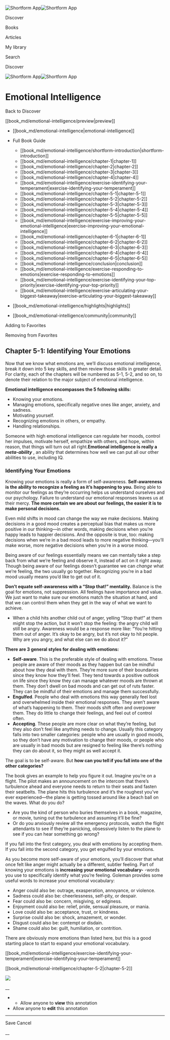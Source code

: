 ![Shortform App](/img/logo.36a2399e.svg)![Shortform App](/img/logo-dark.70c1b072.svg)

Discover

Books

Articles

My library

Search

Discover

![Shortform App](/img/logo.36a2399e.svg)![Shortform App](/img/logo-dark.70c1b072.svg)

# Emotional Intelligence

Back to Discover

[[book_md/emotional-intelligence/preview|preview]]

  * [[book_md/emotional-intelligence|emotional-intelligence]]
  * Full Book Guide

    * [[book_md/emotional-intelligence/shortform-introduction|shortform-introduction]]
    * [[book_md/emotional-intelligence/chapter-1|chapter-1]]
    * [[book_md/emotional-intelligence/chapter-2|chapter-2]]
    * [[book_md/emotional-intelligence/chapter-3|chapter-3]]
    * [[book_md/emotional-intelligence/chapter-4|chapter-4]]
    * [[book_md/emotional-intelligence/exercise-identifying-your-temperament|exercise-identifying-your-temperament]]
    * [[book_md/emotional-intelligence/chapter-5-1|chapter-5-1]]
    * [[book_md/emotional-intelligence/chapter-5-2|chapter-5-2]]
    * [[book_md/emotional-intelligence/chapter-5-3|chapter-5-3]]
    * [[book_md/emotional-intelligence/chapter-5-4|chapter-5-4]]
    * [[book_md/emotional-intelligence/chapter-5-5|chapter-5-5]]
    * [[book_md/emotional-intelligence/exercise-improving-your-emotional-intelligence|exercise-improving-your-emotional-intelligence]]
    * [[book_md/emotional-intelligence/chapter-6-1|chapter-6-1]]
    * [[book_md/emotional-intelligence/chapter-6-2|chapter-6-2]]
    * [[book_md/emotional-intelligence/chapter-6-3|chapter-6-3]]
    * [[book_md/emotional-intelligence/chapter-6-4|chapter-6-4]]
    * [[book_md/emotional-intelligence/chapter-6-5|chapter-6-5]]
    * [[book_md/emotional-intelligence/conclusion|conclusion]]
    * [[book_md/emotional-intelligence/exercise-responding-to-emotions|exercise-responding-to-emotions]]
    * [[book_md/emotional-intelligence/exercise-identifying-your-top-priority|exercise-identifying-your-top-priority]]
    * [[book_md/emotional-intelligence/exercise-articulating-your-biggest-takeaway|exercise-articulating-your-biggest-takeaway]]
  * [[book_md/emotional-intelligence/highlights|highlights]]
  * [[book_md/emotional-intelligence/community|community]]



Adding to Favorites 

Removing from Favorites 

## Chapter 5-1: Identifying Your Emotions

Now that we know what emotions are, we’ll discuss emotional intelligence, break it down into 5 key skills, and then review those skills in greater detail. For clarity, each of the chapters will be numbered as 5-1, 5-2, and so on, to denote their relation to the major subject of emotional intelligence.

**Emotional intelligence encompasses the 5 following skills:**

  * Knowing your emotions.
  * Managing emotions, specifically negative ones like anger, anxiety, and sadness.
  * Motivating yourself.
  * Recognizing emotions in others, or empathy.
  * Handling relationships.



Someone with high emotional intelligence can regulate her moods, control her impulses, motivate herself, empathize with others, and hope, within reason, that things will turn out all right.**Emotional intelligence is really a _meta-ability_** , an ability that determines how well we can put all our other abilities to use, including IQ.

### Identifying Your Emotions

Knowing your emotions is really a form of self-awareness. **Self-awareness is the ability to recognize a feeling as it’s happening to you.** Being able to monitor our feelings as they’re occurring helps us understand ourselves and our psychology. Failure to understand our emotional responses leaves us at their mercy. **The more certain we are about our feelings, the easier it is to make personal decisions.**

Even mild shifts in mood can change the way we make decisions. Making decisions in a good mood creates a perceptual bias that makes us more positive in our thinking—in other words, making decisions when you’re happy leads to happier decisions. And the opposite is true, too: making decisions when we’re in a bad mood leads to more negative thinking—you’ll make worse, more negative decisions when you’re in a worse mood.

Being aware of our feelings essentially means we can mentally take a step back from what we’re feeling and observe it, instead of act on it right away. Though being aware of our feelings doesn’t guarantee we can _change_ what we’re feeling, the two usually go together. Recognizing you’re in a bad mood usually means you’d like to get out of it.

**Don’t equate self-awareness with a “Stop that!” mentality.** Balance is the goal for emotions, not suppression. All feelings have importance and value. We just want to make sure our emotions match the situation at hand, and that we can control them when they get in the way of what we want to achieve.

  * When a child hits another child out of anger, yelling “Stop that!” at them might stop the action, but it won’t stop the feeling: the angry child will still be angry. Awareness would be a response more like: “You’re hitting them out of anger. It’s okay to be angry, but it’s not okay to hit people. Why are you angry, and what else can we do about it?”



**There are 3 general styles for dealing with emotions:**

  * **Self-aware**. This is the preferable style of dealing with emotions. These people are aware of their moods as they happen but can be mindful about how they deal with them. They’re more sure of their boundaries since they know how they’ll feel. They tend towards a positive outlook on life since they know they can manage whatever moods are thrown at them. They don’t dwell on bad moods and can get out of ruts faster. They can be mindful of their emotions and manage them successfully.
  * **Engulfed**. People who deal with emotions this way generally feel lost and overwhelmed inside their emotional responses. They aren’t aware of what’s happening to them. Their moods shift often and overpower them. They do little to change their feelings, and feel out of control often.
  * **Accepting**. These people are more clear on what they’re feeling, but they also don’t feel like anything needs to change. Usually this category falls into two smaller categories: people who are usually in good moods, so they don’t have any motivation to change their moods, or people who are usually in bad moods but are resigned to feeling like there’s nothing they can do about it, so they might as well accept it.



The goal is to be self-aware. But **how can you tell if you fall into one of the other categories?**

The book gives an example to help you figure it out. Imagine you’re on a flight. The pilot makes an announcement on the intercom that there’s turbulence ahead and everyone needs to return to their seats and fasten their seatbelts. The plane hits this turbulence and it’s the roughest you’ve ever experienced—the plane is getting tossed around like a beach ball on the waves. What do you do?

  * Are you the kind of person who buries themselves in a book, magazine, or movie, tuning out the turbulence and assuming it’ll be fine?
  * Or do you anxiously review all the emergency protocols, watch the flight attendants to see if they’re panicking, obsessively listen to the plane to see if you can hear something go wrong?



If you fall into the first category, you deal with emotions by accepting them. If you fall into the second category, you get engulfed by your emotions.

As you become more self-aware of your emotions, you’ll discover that what once felt like anger might actually be a different, subtler feeling. Part of knowing your emotions is **increasing your emotional vocabulary-** -words you use to specifically identify what you’re feeling. Goleman provides some useful words to increase your emotional vocabulary:

  * Anger could also be: outrage, exasperation, annoyance, or violence.
  * Sadness could also be: cheerlessness, self-pity, or despair.
  * Fear could also be: concern, misgiving, or edginess.
  * Enjoyment could also be: relief, pride, sensual pleasure, or mania.
  * Love could also be: acceptance, trust, or kindness.
  * Surprise could also be: shock, amazement, or wonder.
  * Disgust could also be: contempt or disdain.
  * Shame could also be: guilt, humiliation, or contrition.



There are obviously more emotions than listed here, but this is a good starting place to start to expand your emotional vocabulary.

[[book_md/emotional-intelligence/exercise-identifying-your-temperament|exercise-identifying-your-temperament]]

[[book_md/emotional-intelligence/chapter-5-2|chapter-5-2]]

![](https://bat.bing.com/action/0?ti=56018282&Ver=2&mid=03d8b7b9-a71b-4536-b7e2-3b5fef5ec9af&sid=49fff5b0636c11eeb9c611038afc8668&vid=4a005010636c11ee80c703d4c4a7acd5&vids=0&msclkid=N&pi=0&lg=en-US&sw=800&sh=600&sc=24&nwd=1&tl=Shortform%20%7C%20Book&p=https%3A%2F%2Fwww.shortform.com%2Fapp%2Fbook%2Femotional-intelligence%2Fchapter-5-1&r=&lt=417&evt=pageLoad&sv=1&rn=466446)

__

  *   * Allow anyone to **view** this annotation
  * Allow anyone to **edit** this annotation



* * *

Save Cancel

__



